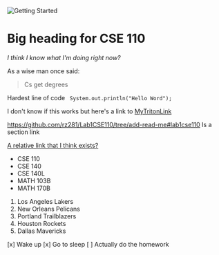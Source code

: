 ![Getting Started](https://static.scientificamerican.com/sciam/cache/file/0B4ED7B8-6C6A-4031-BEE1253D115FD0CC_source.jpg?w=590&h=800&9717A2E2-EE9D-4CD5-A52BB4E3ED51CBF4)

# Big heading for CSE 110

*I think I know what I'm doing right now?*

As a wise man once said: 
>Cs get degrees

Hardest line of code ` System.out.println("Hello Word");`

I don't know if this works but here's a link to [MyTritonLink](https://http://mytritonlink.ucsd.edu/)


https://github.com/rz281/Lab1CSE110/tree/add-read-me#lab1cse110  Is a section link

[A relative link that I think exists?](./README.md)

- CSE 110
- CSE 140
- CSE 140L
- MATH 103B
- MATH 170B

1. Los Angeles Lakers
2. New Orleans Pelicans
3. Portland Trailblazers
4. Houston Rockets
5. Dallas Mavericks

[x] Wake up
[x] Go to sleep
[ ] Actually do the homework

